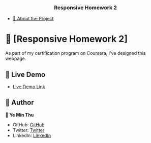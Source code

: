 <a name="readme-top"></a>

<div align="center">
  <h3><b>Responsive Homework 2</b></h3>
</div>

- [📖 About the Project](#about-project)

# 📖 [Responsive Homework 2] <a name="about-project"></a>

As part of my certification program on Coursera, I've designed this webpage.

## 🚀 Live Demo <a name="live-demo"></a>

- [Live Demo Link]()

## 👥 Author <a name="authors"></a>

👤 **Ye Min Thu**

- GitHub: [GitHub](https://github.com/mryeminthu)
- Twitter: [Twitter](https://twitter.com/mryeminthu)
- LinkedIn: [LinkedIn](https://www.linkedin.com/in/ye-min-thu-76456a214/)
